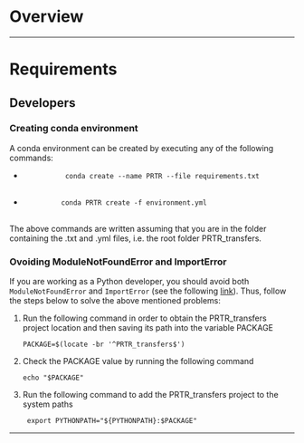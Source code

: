 # Overview

<hr/>

# Requirements

## Developers

### Creating conda environment

A conda environment can be created by executing any of the following commands:

<ul>
  <li>
    <div class="snippet-clipboard-content position-relative" data-snippet-clipboard-copy-content=" conda create --name PRTR --file requirements.txt">
      <pre>
        <code> conda create --name PRTR --file requirements.txt</code>
      </pre>
    </div>
  </li>
  <li>
    <div class="snippet-clipboard-content position-relative" data-snippet-clipboard-copy-content=" conda PRTR create -f environment.yml">
      <pre>
        <code>conda PRTR create -f environment.yml</code>
      </pre>
    </div>
  </li>
</ul>

The above commands are written assuming that you are in the folder containing the .txt and .yml files, i.e. the root folder PRTR_transfers. 

### Ovoiding ModuleNotFoundError and ImportError

If you are working as a Python developer, you should avoid both ```ModuleNotFoundError``` and ```ImportError``` (see the following [link](https://towardsdatascience.com/how-to-fix-modulenotfounderror-and-importerror-248ce5b69b1c)). Thus, follow the steps below to solve the above mentioned problems:

<ol>
  <li>
    Run the following command in order to obtain the PRTR_transfers project location and then saving its path into the variable PACKAGE
    
    PACKAGE=$(locate -br '^PRTR_transfers$')
  </li>
  <li>
    Check the PACKAGE value by running the following command
    
    echo "$PACKAGE"
   </li>
   <li>
     Run the following command to add the PRTR_transfers project to the system paths
     
     export PYTHONPATH="${PYTHONPATH}:$PACKAGE"
   </li>
</ol>

<hr/>
